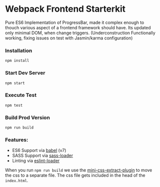 # Webpack Frontend Starterkit



Pure ES6 Implementation of ProgressBar, made it complex enough to thouch various aspect of a frontend framework should have. Its updated only minimal DOM, when change triggers.
(Underconstruction Functionally working, fixing issues on test with Jasmin/karma configuration)


### Installation

```
npm install
```

### Start Dev Server

```
npm start
```

### Execute Test
```
npm test
```

### Build Prod Version
```
npm run build
```

### Features:

* ES6 Support via [babel](https://babeljs.io/) (v7)
* SASS Support via [sass-loader](https://github.com/jtangelder/sass-loader)
* Linting via [eslint-loader](https://github.com/MoOx/eslint-loader)

When you run `npm run build` we use the [mini-css-extract-plugin](https://github.com/webpack-contrib/mini-css-extract-plugin) to move the css to a separate file. The css file gets included in the head of the `index.html`.
